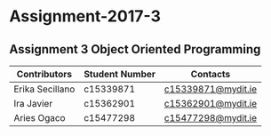 # Assignment-2017-3

## Assignment 3 Object Oriented Programming

| Contributors | Student Number | Contacts|
| ------|------|------|
| Erika Secillano | c15339871 | c15339871@mydit.ie|
| Ira Javier | c15362901 | c15362901@mydit.ie |
| Aries Ogaco | c15477298| c15477298@mydit.ie | 

